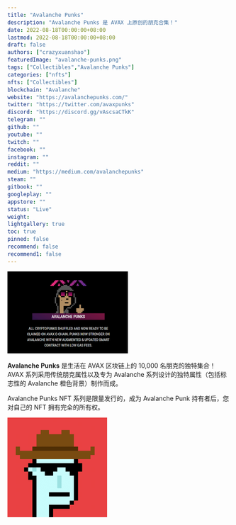 ```yaml
---
title: "Avalanche Punks"
description: "Avalanche Punks 是 AVAX 上原创的朋克合集！"
date: 2022-08-18T00:00:00+08:00
lastmod: 2022-08-18T00:00:00+08:00
draft: false
authors: ["crazyxuanshao"]
featuredImage: "avalanche-punks.png"
tags: ["Collectibles","Avalanche Punks"]
categories: ["nfts"]
nfts: ["Collectibles"]
blockchain: "Avalanche"
website: "https://avalanchepunks.com/"
twitter: "https://twitter.com/avaxpunks"
discord: "https://discord.gg/vAscsaCTkK"
telegram: ""
github: ""
youtube: ""
twitch: ""
facebook: ""
instagram: ""
reddit: ""
medium: "https://medium.com/avalanchepunks"
steam: ""
gitbook: ""
googleplay: ""
appstore: ""
status: "Live"
weight: 
lightgallery: true
toc: true
pinned: false
recommend: false
recommend1: false
---
```


![sindai](sindai.png)

<p><strong>Avalanche Punks</strong> 是生活在 AVAX 区块链上的 10,000 名朋克的独特集合！ AVAX 系列采用传统朋克属性以及专为 Avalanche 系列设计的独特属性（包括标志性的 Avalanche 橙色背景）制作而成。&nbsp;</p>
<p>Avalanche Punks NFT 系列是限量发行的，成为 Avalanche Punk 持有者后，您对自己的 NFT 拥有完全的所有权。 &nbsp;</p>

![fdisn](fdisn.png)